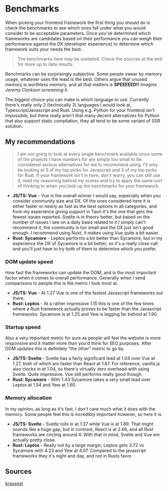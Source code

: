 # Benchmarks

When picking your frontend framework the first thing you should do is check the benchmarks to see which ones fall under what you would consider to be acceptable parameters. Once you've determined which frameworks are candidates based on their performance you can weigh their performance against the DX (developer experience) to determine which framework suits your needs the best.

> The benchmarks here may be outdated. Check the sources at the end for more up to date results.

Benchmarks can be surprisingly subjective. Some people swear by memory usage, whatever uses the least is the best. Others argue that unused memory is worthless memory, and all that matters is **SPEEEEED!!** _Imagine Jeremy Clarkson screaming it._

The biggest choice you can make is which language to use. Currently there's really only 2 (technically 3) languages I would look at, Typescript/Javascript and Rust. Using e.g. Python for your frontend isn't impossible, but there really aren't that many decent alternatives for Python that also support static compilation, they all tend to be some variant of SSR solution.

## My recommendations

> I am not going to look at every single benchmark available since some of the projects I have numbers for are simply too small to be considered serious alternatives for me to recommend using. I'll only be looking at 3 of my top picks for Javascript and 3 of my top picks for Rust. If your framework isn't in here, don't worry, you can still use it, read my reasoning behind my scores and try to apply the same sort of thinking to when you look up the benchmarks for your framework.

- **JS/TS: Vue** - Vue is the overall winner I would say, especially when you consider community size and DX. Of the ones considered here it is either faster or nearly as fast as the best options in all categories, and from my experience giving support in Tauri it's the one that gets the fewest issues reported. Svelte is in theory better, but based on the number of issues I see on a daily basis related to it I simply can't recommend it, the community is too small and the DX just isn't good enough. I recommend using Nuxt, it makes using Vue quite a bit easier.
- **Rust: Sycamore** - Leptos performs a bit better than Sycamore, but in my experience the DX of Sycamore is a bit better, so it's a really close call and you'll just have to try both of them to determine which you prefer.

### DOM update speed

How fast the frameworks can update the DOM, and is the most important factor when it comes to overall performance. Generally when I send comparisons to people this is the metric I look most at.

- **JS/TS: Vue** - At 1.27 Vue is one of the fastest Javascript frameworks out there.
- **Rust: Leptos** - At a rather impressive 1.15 this is one of the few times where a Rust framework actually proves to be faster than the Javascript frameworks. Sycamore is at 1.25 and Yew is lagging far behind at 1.90.

### Startup speed

Also a very important metric for sure as people will feel the website is more responsive and it matter more than you'd think for SEO purposes. After DOM updates this is definitely "the other" metric to go by.

- **JS/TS: Svelte** - Svelte has a fairly significant lead at 1.04 over Vue at 1.27, both of which are faster than React at 1.67. For reference, vanilla js also clocks in at 1.04, so there's virtually zero overhead with using Svelte. Quite impressive. Vue still performs really good though.
- **Rust: Sycamore** - With 1.43 Sycamore takes a very small lead over Leptos at 1.54 and Yew at 1.60.

### Memory allocation

In my opinion, as long as it's fast, I don't care much what it does with the memory. Some people feel this is incredibly important however, so here it is.

- **JS/TS: Svelte** - Svelte rolls in at 1.37 while Vue is at 1.89. That might sounds like a huge gap, but in contrast, React is at 2.66, and all Rust frameworks are circling around 4. With that in mind, Svelte and Vue are actually pretty close.
- **Rust: Leptos** - Really not by a large margin, Leptos gets 3.72 vs Sycamore with 4.23 and Yew at 4.07. Compared to the javascript frameworks they it's night and day, and not in Rusts favor.

## Sources

<a href="https://krausest.github.io/js-framework-benchmark/current.html" target="_blank">krausest</a>
